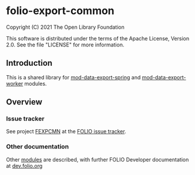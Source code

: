 # folio-export-common

Copyright (C) 2021 The Open Library Foundation

This software is distributed under the terms of the Apache License, Version 2.0. See the file "LICENSE" for more information.

## Introduction

This is a shared library for [mod-data-export-spring](https://github.com/folio-org/mod-data-export-spring) 
and [mod-data-export-worker](https://github.com/folio-org/mod-data-export-worker) modules.

## Overview

### Issue tracker

See project [FEXPCMN](https://issues.folio.org/browse/FEXPCMN)
at the [FOLIO issue tracker](https://dev.folio.org/guidelines/issue-tracker).

### Other documentation

Other [modules](https://dev.folio.org/source-code/#server-side) are described,
with further FOLIO Developer documentation at [dev.folio.org](https://dev.folio.org/)
